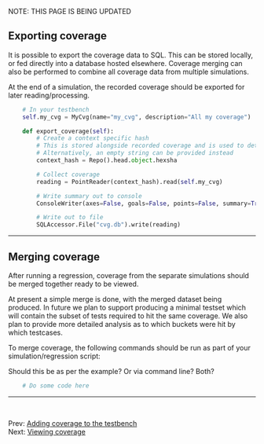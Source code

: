<!--
  ~ SPDX-License-Identifier: MIT
  ~ Copyright (c) 2023-2024 Vypercore. All Rights Reserved
  -->
NOTE: THIS PAGE IS BEING UPDATED

## Exporting coverage

It is possible to export the coverage data to SQL. This can be stored locally, or fed directly into a database hosted elsewhere. Coverage merging can also be performed to combine all coverage data from multiple simulations.


At the end of a simulation, the recorded coverage should be exported for later reading/processing.

```Python
    # In your testbench
    self.my_cvg = MyCvg(name="my_cvg", description="All my coverage")

    def export_coverage(self):
        # Create a context specific hash
        # This is stored alongside recorded coverage and is used to determine if coverage is valid to merge.
        # Alternatively, an empty string can be provided instead
        context_hash = Repo().head.object.hexsha

        # Collect coverage
        reading = PointReader(context_hash).read(self.my_cvg)

        # Write summary out to console
        ConsoleWriter(axes=False, goals=False, points=False, summary=True).write(reading)

        # Write out to file
        SQLAccessor.File("cvg.db").write(reading)

```
---
## Merging coverage

After running a regression, coverage from the separate simulations should be merged together ready to be viewed.

At present a simple merge is done, with the merged dataset being produced. In future we plan to support producing a minimal testset which will contain the subset of tests required to hit the same coverage. We also plan to provide more detailed analysis as to which buckets were hit by which testcases.

To merge coverage, the following commands should be run as part of your simulation/regression script:

Should this be as per the example? Or via command line? Both?
```Python
    # Do some code here
```
---
<br>

Prev: [Adding coverage to the testbench](add_to_testbench.md)
<br>
Next: [Viewing coverage](viewing_coverage.md)
